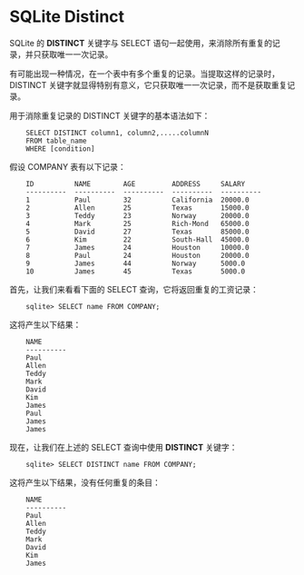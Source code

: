 # SQLite Distinct


SQLite 的 **DISTINCT** 关键字与 SELECT 语句一起使用，来消除所有重复的记录，并只获取唯一一次记录。

有可能出现一种情况，在一个表中有多个重复的记录。当提取这样的记录时，DISTINCT 关键字就显得特别有意义，它只获取唯一一次记录，而不是获取重复记录。

用于消除重复记录的 DISTINCT 关键字的基本语法如下：

```
    SELECT DISTINCT column1, column2,.....columnN
    FROM table_name
    WHERE [condition]
```

假设 COMPANY 表有以下记录：

```
    ID          NAME        AGE         ADDRESS     SALARY
    ----------  ----------  ----------  ----------  ----------
    1           Paul        32          California  20000.0
    2           Allen       25          Texas       15000.0
    3           Teddy       23          Norway      20000.0
    4           Mark        25          Rich-Mond   65000.0
    5           David       27          Texas       85000.0
    6           Kim         22          South-Hall  45000.0
    7           James       24          Houston     10000.0
    8           Paul        24          Houston     20000.0
    9           James       44          Norway      5000.0
    10          James       45          Texas       5000.0
```

首先，让我们来看看下面的 SELECT 查询，它将返回重复的工资记录：

```
    sqlite> SELECT name FROM COMPANY;
```

这将产生以下结果：

```
    NAME
    ----------
    Paul
    Allen
    Teddy
    Mark
    David
    Kim
    James
    Paul
    James
    James
```

现在，让我们在上述的 SELECT 查询中使用 **DISTINCT** 关键字：

```
    sqlite> SELECT DISTINCT name FROM COMPANY;
```

这将产生以下结果，没有任何重复的条目：

```
    NAME
    ----------
    Paul
    Allen
    Teddy
    Mark
    David
    Kim
    James
```
